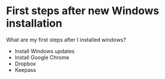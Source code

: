 # First steps after new Windows installation

What are my first steps after I installed windows?

- Install Windows updates
- Install Google Chrome
- Dropbox
- Keepass